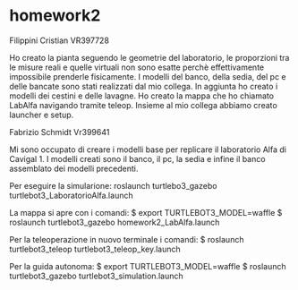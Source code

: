 # homework2
Filippini Cristian
VR397728

Ho creato la pianta seguendo le geometrie del laboratorio, le proporzioni tra le misure reali e quelle virtuali non sono esatte perchè effettivamente impossibile prenderle fisicamente. 
I modelli del banco, della sedia, del pc e delle bancate sono stati realizzati dal mio collega. In aggiunta ho creato i modelli dei cestini e delle lavagne. 
Ho creato la mappa che ho chiamato LabAlfa navigando tramite teleop.
Insieme al mio collega abbiamo creato launcher e setup.


Fabrizio Schmidt
Vr399641

Mi sono occupato di creare i modelli base per replicare il laboratorio Alfa di Cavigal 1. I modelli creati sono il banco, il pc, la sedia e infine il banco assemblato dei modelli precedenti.

Per eseguire la simularione: roslaunch turtlebo3_gazebo turtlebot3_LaboratorioAlfa.launch


La mappa si apre con i comandi: 
$ export TURTLEBOT3_MODEL=waffle
$ roslaunch turtlebot3_gazebo homework2_LabAlfa.launch

Per la teleoperazione in nuovo terminale i comandi:
$ roslaunch turtlebot3_teleop turtlebot3_teleop_key.launch

Per la guida autonoma:
$ export TURTLEBOT3_MODEL=waffle
$ roslaunch turtlebot3_gazebo turtlebot3_simulation.launch

